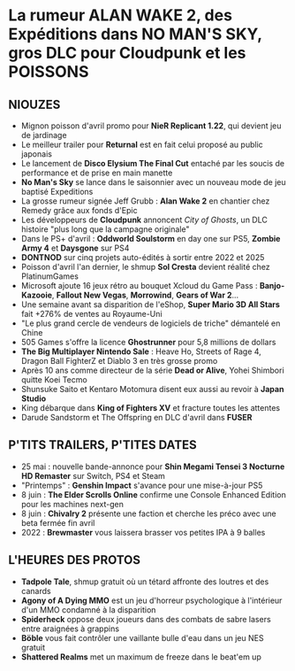 # La rumeur ALAN WAKE 2, des Expéditions dans NO MAN'S SKY, gros DLC pour Cloudpunk et les POISSONS

## NIOUZES

- Mignon poisson d'avril promo pour **NieR Replicant 1.22**, qui devient jeu de jardinage
- Le meilleur trailer pour **Returnal** est en fait celui proposé au public japonais
- Le lancement de **Disco Elysium The Final Cut** entaché par les soucis de performance et de prise en main manette
- **No Man's Sky** se lance dans le saisonnier avec un nouveau mode de jeu baptisé Expeditions
- La grosse rumeur signée Jeff Grubb : **Alan Wake 2** en chantier chez Remedy grâce aux fonds d'Epic
- Les développeurs de **Cloudpunk** annoncent *City of Ghosts*, un DLC histoire "plus long que la campagne originale"
- Dans le PS+ d'avril : **Oddworld Soulstorm** en day one sur PS5, **Zombie Army 4** et **Daysgone** sur PS4
- **DONTNOD** sur cinq projets auto-édités à sortir entre 2022 et 2025
- Poisson d'avril l'an dernier, le shmup **Sol Cresta** devient réalité chez PlatinumGames
- Microsoft ajoute 16 jeux rétro au bouquet Xcloud du Game Pass : **Banjo-Kazooie**, **Fallout New Vegas**, **Morrowind**, **Gears of War 2**...
- Une semaine avant sa disparition de l'eShop, **Super Mario 3D All Stars** fait +276% de ventes au Royaume-Uni
- "Le plus grand cercle de vendeurs de logiciels de triche" démantelé en Chine
- 505 Games s'offre la licence **Ghostrunner** pour 5,8 millions de dollars
- **The Big Multiplayer Nintendo Sale** : Heave Ho, Streets of Rage 4, Dragon Ball FighterZ et Diablo 3 en très grosse promo
- Après 10 ans comme directeur de la série **Dead or Alive**, Yohei Shimbori quitte Koei Tecmo 
- Shunsuke Saito et Kentaro Motomura disent eux aussi au revoir à **Japan Studio**
- King débarque dans **King of Fighters XV** et fracture toutes les attentes
- Darude Sandstorm et The Offspring en DLC d'avril dans **FUSER**

## P'TITS TRAILERS, P'TITES DATES

- 25 mai : nouvelle bande-annonce pour **Shin Megami Tensei 3 Nocturne HD Remaster** sur Switch, PS4 et Steam
- "Printemps" : **Genshin Impact** s'avance pour une mise-à-jour PS5
- 8 juin : **The Elder Scrolls Online** confirme une Console Enhanced Edition pour les machines next-gen
- 8 juin : **Chivalry 2** présente une faction et cherche les préco avec une beta fermée fin avril
- 2022 : **Brewmaster** vous laissera brasser vos petites IPA à 9 balles

## L'HEURES DES PROTOS

- **Tadpole Tale**, shmup gratuit où un tétard affronte des loutres et des canards
- **Agony of A Dying MMO** est un jeu d'horreur psychologique à l'intérieur d'un MMO condamné à la disparition
- **Spiderheck** oppose deux joueurs dans des combats de sabre lasers entre araignées à grappins
- **Böble** vous fait contrôler une vaillante bulle d'eau dans un jeu NES gratuit
- **Shattered Realms** met un maximum de freeze dans le beat'em up
